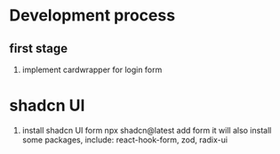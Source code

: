 # Development process

## first stage

1. implement cardwrapper for login form

# shadcn UI

1. install shadcn UI form
   npx shadcn@latest add form
   it will also install some packages, include: react-hook-form, zod, radix-ui

